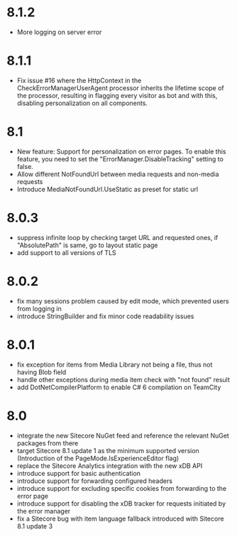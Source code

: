 # 8.1.2

- More logging on server error

# 8.1.1

- Fix issue #16 where the HttpContext in the CheckErrorManagerUserAgent processor inherits the lifetime scope of the processor, resulting in flagging every visitor as bot and with this, disabling personalization on all components.

# 8.1

- New feature: Support for personalization on error pages. To enable this feature, you need to set the "ErrorManager.DisableTracking" setting to false.
- Allow different NotFoundUrl between media requests and non-media requests
- Introduce MediaNotFoundUrl.UseStatic as preset for static url

# 8.0.3

- suppress infinite loop by checking target URL and requested ones, if "AbsolutePath" is same, go to layout static page
- add support to all versions of TLS

# 8.0.2

- fix many sessions problem caused by edit mode, which prevented users from logging in
- introduce StringBuilder and fix minor code readability issues 

# 8.0.1

- fix exception for items from Media Library not being a file, thus not having Blob field
- handle other exceptions during media item check with "not found" result
- add DotNetCompilerPlatform to enable C# 6 compilation on TeamCity

# 8.0

- integrate the new Sitecore NuGet feed and reference the relevant NuGet packages from there
- target Sitecore 8.1 update 1 as the minimum supported version (Introduction of the PageMode.IsExperienceEditor flag)
- replace the Sitecore Analytics integration with the new xDB API
- introduce support for basic authentication
- introduce support for forwarding configured headers
- introduce support for excluding specific cookies from forwarding to the error page
- introduce support for disabling the xDB tracker for requests initiated by the error manager
- fix a Sitecore bug with item language fallback introduced with Sitecore 8.1 update 3 
